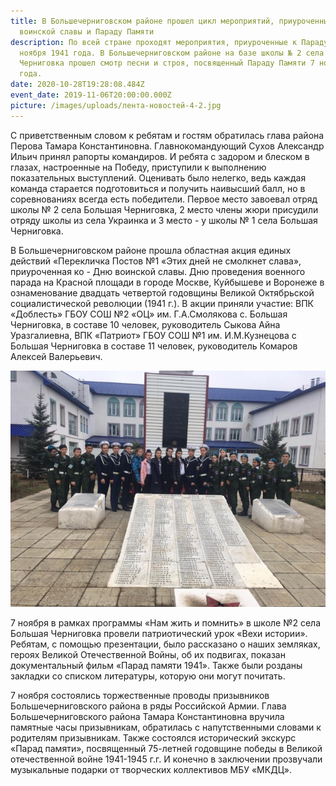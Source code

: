 ```yaml
---
title: В Большечерниговском районе прошел цикл мероприятий, приуроченных ко Дню
  воинской славы и Параду Памяти
description: По всей стране проходят мероприятия, приуроченные к Параду памяти 7
  ноября 1941 года. В Большечерниговском районе на базе школы № 2 села Большая
  Черниговка прошел смотр песни и строя, посвященный Параду Памяти 7 ноября 1941
  года.
date: 2020-10-28T19:28:08.484Z
event_date: 2019-11-06T20:00:00.000Z
picture: /images/uploads/лента-новостей-4-2.jpg
---
```

С приветственным словом к ребятам и гостям обратилась глава района Перова Тамара Константиновна. Главнокомандующий Сухов Александр Ильич принял рапорты командиров. И ребята с задором и блеском в глазах, настроенные на Победу, приступили к выполнению показательных выступлений. Оценивать было нелегко, ведь каждая команда старается подготовиться и получить наивысший балл, но в соревнованиях всегда есть победители. Первое место завоевал отряд   школы № 2 села Большая Черниговка, 2 место члены жюри присудили отряду  школы из  села Украинка и 3 место - у школы № 1 села Большая Черниговка.

В Большечерниговском районе прошла областная акция единых действий «Перекличка Постов №1 «Этих дней не смолкнет слава», приуроченная ко - Дню воинской славы. Дню проведения военного парада на Красной площади в городе Москве, Куйбышеве и Воронеже в ознаменование двадцать четвертой годовщины Великой Октябрьской социалистической революции (1941 г.). В акции приняли участие: ВПК «Доблесть» ГБОУ СОШ №2 «ОЦ» им. Г.А.Смолякова с. Большая Черниговка, в составе 10 человек, руководитель Сыкова Айна Уразгалиевна, ВПК «Патриот» ГБОУ СОШ №1 им. И.М.Кузнецова с Большая Черниговка в составе 11 человек, руководитель Комаров Алексей Валерьевич.

![](/images/uploads/лента-новостей-4-1.jpg)

7 ноября в рамках программы «Нам жить и помнить» в школе №2 села Большая Черниговка провели патриотический урок «Вехи истории». Ребятам, с помощью презентации, было рассказано о наших земляках, героях Великой Отечественной Войны, об их подвигах, показан документальный фильм «Парад памяти 1941». Также были розданы закладки со списком литературы, которую они могут почитать.

7 ноября состоялись торжественные проводы призывников Большечерниговского района в ряды Российской Армии. Глава Большечерниговского района Тамара Константиновна вручила памятные часы призывникам, обратилась с напутственными словами к родителям призывникам. Также состоялся исторический экскурс «Парад памяти», посвященный 75-летней годовщине победы в Великой отечественной войне 1941-1945 г.г. И конечно в заключении прозвучали музыкальные подарки от творческих коллективов МБУ «МКДЦ».